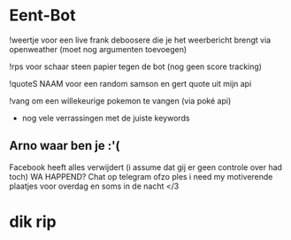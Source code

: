 # Eent-Bot

!weertje voor een live frank deboosere die je het weerbericht brengt via openweather (moet nog argumenten toevoegen)

!rps voor schaar steen papier tegen de bot (nog geen score tracking)

!quoteS NAAM voor een random samson en gert quote uit mijn api 

!vang om een willekeurige pokemon te vangen (via poké api)

+ nog vele verrassingen met de juiste keywords


## Arno waar ben je :'(
Facebook heeft alles verwijdert (i assume dat gij er geen controle over had toch)
WA HAPPEND?
Chat op telegram ofzo ples i need my motiverende plaatjes voor overdag en soms in de nacht </3
# dik rip
